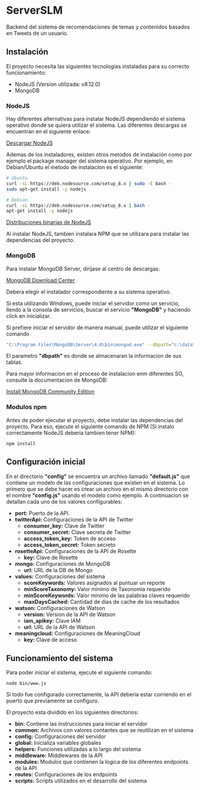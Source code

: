 # ServerSLM

Backend del sistema de recomendaciones de temas y contenidos basados en Tweets de un usuario.

## Instalación
El proyecto necesita las siguientes tecnologias instaladas para su correcto funcionamiento:

* NodeJS (Version utilizada: v8.12.0)
* MongoDB

### NodeJS

Hay diferentes alternativas para instalar NodeJS dependiendo el sistema operativo donde se quiera utilizar el sistema. Las diferentes descargas se encuentran en el siguiente enlace:

[Descargar NodeJS](https://nodejs.org/en/download/)

Ademas de los instaladores, existen otros metodos de instalación como por ejemplo el package manager del sistema operativo. Por ejemplo, en Debian/Ubuntu el metodo de instalacion es el siguiente:

```sh
# Ubuntu
curl -sL https://deb.nodesource.com/setup_8.x | sudo -E bash -
sudo apt-get install -y nodejs

# Debian
curl -sL https://deb.nodesource.com/setup_8.x | bash -
apt-get install -y nodejs
```

[Distribuciones binarias de NodeJS](https://github.com/nodesource/distributions/blob/master/README.md)

Al instalar NodeJS, tambien instalara NPM que se utilizara para instalar las dependencias del proyecto.

### MongoDB

Para instalar MongoDB Server, dirijase al centro de descargas:

[MongoDB Download Center](https://www.mongodb.com/download-center/community)

Debera elegir el instalador correspondiente a su sistema operativo.

Si esta utilizando Windows, puede iniciar el servidor como un servicio, llendo a la consola de servicios, buscar el servicio **"MongoDB"** y haciendo click en inicializar.

Si prefiere iniciar el servidor de manera manual, puede utilizar el siguiente comando

```sh
"C:\Program Files\MongoDB\Server\4.0\bin\mongod.exe" --dbpath="c:\data\db"
```

El parametro **"dbpath"** es donde se almacenaran la informacion de sus tablas.

Para mayor informacion en el proceso de instalacion enm diferentes SO, consulte la documentacion de MongoDB:

[Install MongoDB Community Edition](https://docs.mongodb.com/manual/administration/install-community/)

### Modulos npm

Antes de poder ejecutar el proyecto, debe instalar las dependencias del proyecto. Para eso, ejecute el siguiente comando de NPM (Si instalo correctamente NodeJS deberia tambien tener NPM):

```
npm install
```

## Configuración inicial

En el directorio **"config"** se encuentra un archivo llamado **"default.js"** que contiene un modelo de las configuraciones que existen en el sistema. Lo primero que se debe hacer es crear un archivo en el mismo directorio con el nombre **"config.js"** usando el modelo como ejemplo. A continuacion se detallan cada uno de los valores configurables:

* **port:** Puerto de la API.
* **twitterApi:** Configuraciones de la API de Twitter
  * **consumer_key:** Clave de Twitter
  * **consumer_secret:** Clave secreta de Twitter
  * **access_token_key:** Token de acceso
  * **access_token_secret:** Token secreto
* **rosetteApi:** Configuraciones de la API de Rosette
  * **key:** Clave de Rosette
* **mongo:** Configuraciones de MongoDB
  * **url:** URL de la DB de Mongo
* **values:** Configuraciones del sistema
  * **scoreKeywords:** Valores asignados al puntuar un reporte
  * **minScoreTaxonomy:** Valor minimo de Taxonomia requerido
  * **minScoreKeywords:** Valor minimo de las palabras claves requerido
  * **maxDaysCached:** Cantidad de dias de cache de los resultados
* **watson:** Configuraciones de Watson
  * **version:** Version de la API de Watson
  * **iam_apikey:** Clave IAM
  * **url:** URL de la API de Watson
* **meaningcloud:** Configuraciones de MeaningCloud
  * **key:** Clave de acceso

## Funcionamiento del sistema

Para poder iniciar el sistema, ejecute el siguiente comando:

```
node bin/www.js
```

Si todo fue configurado correctamente, la API deberia estar corriendo en el puerto que previamente se configuro.

El proyecto esta dividido en los siguientes directorios:

* **bin:** Contiene las instrucciones para iniciar el servidor
* **common:** Archivos con valores contantes que se reutilizan en el sistema
* **config:** Configuraciones del servidor
* **global:** Inicializa variables globales
* **helpers:** Funciones utilizadas a lo largo del sistema
* **middleware:** Middlewares de la API
* **modules:** Modulos que contienen la logica de los diferentes endpoints de la API
* **routes:** Configuraciones de los endpoints
* **scripts:** Scripts utilizados en el desarrollo del sistema